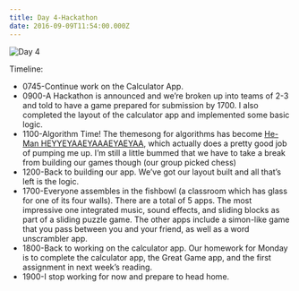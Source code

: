 ```yaml
---
title: Day 4-Hackathon
date: 2016-09-09T11:54:00.000Z
---
```

![Day 4](/blog-v3/assets/day4.jpg)

Timeline:
* 0745-Continue work on the Calculator App.
* 0900-A Hackathon is announced and we’re broken up into teams of 2-3 and told to have a game prepared for submission by 1700.  I also completed the layout of the calculator app and implemented some basic logic.
* 1100-Algorithm Time! The themesong for algorithms has become [He-Man HEYYEYAAEYAAAEYAEYAA](https://www.youtube.com/embed/ZZ5LpwO-An4), which actually does a pretty good job of pumping me up.  I’m still a little bummed that we have to take a break from building our games though (our group picked chess)
* 1200-Back to building our app.  We’ve got our layout built and all that’s left is the logic.
* 1700-Everyone assembles in the fishbowl (a classroom which has glass for one of its four walls).  There are a total of 5 apps.  The most impressive one integrated music, sound effects, and sliding blocks as part of a sliding puzzle game.  The other apps include a simon-like game that you pass between you and your friend, as well as a word unscrambler app.
* 1800-Back to working on the calculator app.  Our homework for Monday is to complete the calculator app, the Great Game app, and the first assignment in next week’s reading.
* 1900-I stop working for now and prepare to head home.
